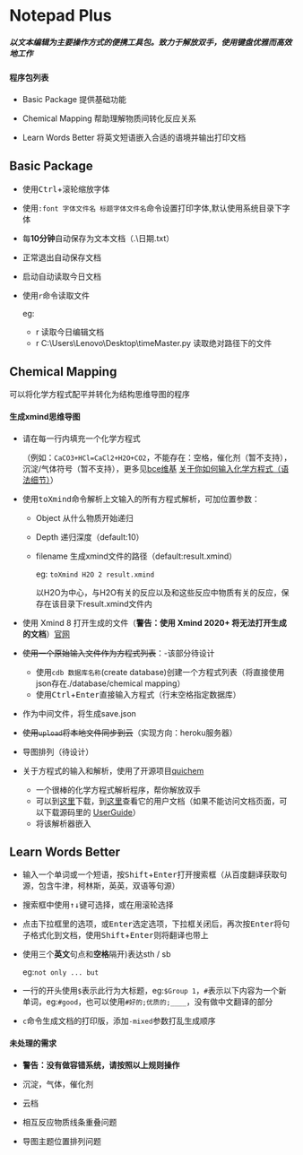 # Notepad Plus

##### 以文本编辑为主要操作方式的便携工具包。致力于解放双手，使用键盘优雅而高效地工作

#### 程序包列表

- Basic Package 提供基础功能

- Chemical Mapping 帮助理解物质间转化反应关系
- Learn Words Better 将英文短语嵌入合适的语境并输出打印文档

## Basic Package

- 使用<kbd>Ctrl</kbd>+<kbd>滚轮</kbd>缩放字体

- 使用`:font 字体文件名 标题字体文件名`命令设置打印字体,默认使用系统目录下字体

- 每**10分钟**自动保存为文本文档（.\日期.txt）

- 正常退出自动保存文档

- 启动自动读取今日文档

- 使用`r`命令读取文件

  eg:

  - r 读取今日编辑文档
  - r C:\Users\Lenovo\Desktop\timeMaster.py 读取绝对路径下的文件

## Chemical Mapping

可以将化学方程式配平并转化为结构思维导图的程序

#### 生成xmind思维导图

- 请在每一行内填充一个化学方程式

  （例如：`CaCO3+HCl=CaCl2+H2O+CO2`，不能存在：空格，催化剂（暂不支持），沉淀/气体符号（暂不支持），更多见[bce维基](https://github.com/bce-toolkit/bce/wiki) [关于你如何输入化学方程式（语法细节）](https://github.com/bce-toolkit/bce/wiki/Syntax)）

- 使用<kbd>toXmind</kbd>命令解析上文输入的所有方程式解析，可加位置参数：

  - Object 从什么物质开始递归

  - Depth 递归深度（default:10）

  - filename 生成xmind文件的路径（default:result.xmind）

    eg: `toXmind H2O 2 result.xmind`

    以H2O为中心，与H2O有关的反应以及和这些反应中物质有关的反应，保存在该目录下result.xmind文件内

- 使用 Xmind 8 打开生成的文件（**警告：使用 Xmind 2020+ 将无法打开生成的文档**）[官网](https://www.xmind.cn/xmind8-pro/)

- ~~使用一个原始输入文件作为方程式列表~~：-该部分待设计

  - 使用`cdb 数据库名称`(create database)创建一个方程式列表（将直接使用json存在./database/chemical mapping）
  - 使用<kbd>Ctrl</kbd>+<kbd>Enter</kbd>直接输入方程式（行末空格指定数据库）

- 作为中间文件，将生成save.json

- ~~使用`upload`将本地文件同步到云~~（实现方向：heroku服务器）

- 导图排列（待设计）

- 关于方程式的输入和解析，使用了开源项目[quichem](https://github.com/spamalot/quichem)

  - 一个很棒的化学方程式解析程序，帮你解放双手
  - 可以到[这里](https://github.com/spamalot/quichem/releases)下载，到[这里](https://cdn.rawgit.com/spamalot/quichem/263b840dbba5892106650a6fb93efed1749a900c/userguide/USERGUIDE.html)查看它的用户文档（如果不能访问文档页面，可以下载源码里的 [UserGuide](https://github.com/spamalot/quichem/tree/master/userguide)）
  - 将该解析器嵌入

## Learn Words Better

- 输入一个单词或一个短语，按<kbd>Shift</kbd>+<kbd>Enter</kbd>打开搜索框（从百度翻译获取句源，包含牛津，柯林斯，英英，双语等句源）

- 搜索框中使用<kbd>↑↓</kbd>键可选择，或在用<kbd>滚轮</kbd>选择

- 点击下拉框里的选项，或<kbd>Enter</kbd>选定选项，下拉框关闭后，再次按<kbd>Enter</kbd>将句子格式化到文档，使用<kbd>Shift</kbd>+<kbd>Enter</kbd>则将翻译也带上

- 使用三个**英文**句点和**空格**隔开)表达sth / sb

  eg:`not only ... but`

- 一行的开头使用`$`表示此行为大标题，eg:`$Group 1`，`#`表示以下内容为一个新单词，eg:`#good`，也可以使用`#好的;优质的;____`，没有做中文翻译的部分

- `c`命令生成文档的打印版，添加`-mixed`参数打乱生成顺序

#### 未处理的需求

- **警告：没有做容错系统，请按照以上规则操作**

- 沉淀，气体，催化剂
- 云档
- 相互反应物质线条重叠问题
- 导图主题位置排列问题
